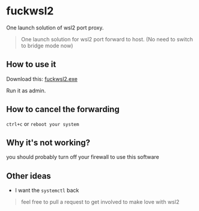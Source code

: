 # fuckwsl2
One launch solution of wsl2 port proxy.

> One launch solution for wsl2 port forward to host. (No need to switch to bridge mode now)

## How to use it
Download this: [fuckwsl2.exe](https://github.com/yingshaoxo/fuckwsl2/releases/download/0.1/fuckwsl2.exe)

Run it as admin.

## How to cancel the forwarding
`ctrl+c` or `reboot your system`

## Why it's not working?
you should probably turn off your firewall to use this software

## Other ideas
* I want the `systemctl` back

> feel free to pull a request to get involved to make love with wsl2

